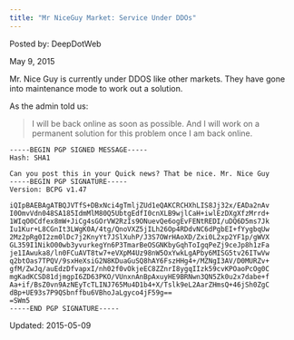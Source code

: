 ```yaml
---
title: "Mr NiceGuy Market: Service Under DDOs"
---
```


Posted by: DeepDotWeb 

<span>May 9, 2015</span>


<p>Mr. Nice Guy is currently under DDOS like other markets. They have gone into maintenance mode to work out a solution.</p>
<p>As the admin told us:</p>
<blockquote><p>I will be back online as soon as possible. And I will work on a permanent solution for this problem once I am back online.</p></blockquote>
    

    -----BEGIN PGP SIGNED MESSAGE-----
    Hash: SHA1
    
    Can you post this in your Quick news? That be nice. Mr. Nice Guy
    -----BEGIN PGP SIGNATURE-----
    Version: BCPG v1.47
    
    iQIpBAEBAgATBQJVTfS+DBxNci4gTmljZUd1eQAKCRCHXhLIS8Jj32x/EADa2nAv
    I0OmvVdn048SA185IdmMlM80Q5UbtgEdfI0cnXLB9wjlCaH+iwlEzDXgXfzMrrd+
    1WIqO0Cdfex8mW+JiCg4sGOrVW2RzIs9ONuevQe6ogEvFENtREDI/uDQ6D5ms7Jk
    Iu1Kur+L8CGnIt3LWgK0A/4tg/QnoVXZ5jILh26Op4RDdvNC6dPgbEI+fYygbqUw
    2Mz2pRg0I2zm0lDc7j2KnyYt7JSlXuhP/J3S7OWrHAoXD/Zxi0L2xp2YF1p/gWVX
    GL359I1NikO00wb3yvurkegYn6P3TmarBeOSGNKbyGqhToIgqPeZj9ceJp8h1zFa
    je1IAwuka8/ln0FCuAVT8tw7+eVXpM4Uz98nW5OxYwkLgAPby6MISG5tv26ITwVw
    q2btOas7TPQV/9sxHeXsiG2N8KDuaGuSQ8hAY6FszHHg4+/MZNgI3AV/D0MURZv+
    gfM/ZwJq/auEdzDfvapxI/nh02f0vOkjeEC8ZZnrI8ygqIIzk59cvKPOaoPcOg0C
    mgKadKCSD81djmgpI6ZD63PKO/VUnxnAnBpAxuyHE9BRNwn3QN5Zk0u2x7dabe+f
    Aa+if/BsZ0vn9AzNEyTcTLINJ765Mu4D1b4+X/Tslk9eL2AarZHmsQ+46jSh0ZgC
    dBp+UE93s7P9QSbnffbu6VBhoJaLgyco4jF59g==
    =SWm5
    -----END PGP SIGNATURE-----

    


Updated: 2015-05-09

    
